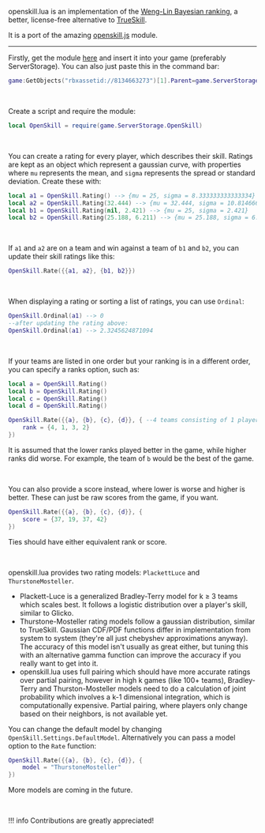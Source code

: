 openskill.lua is an implementation of the [Weng-Lin Bayesian ranking](https://www.csie.ntu.edu.tw/~cjlin/papers/online_ranking/online_journal.pdf), a better, license-free alternative to [TrueSkill](https://www.microsoft.com/en-us/research/project/trueskill-ranking-system).

It is a port of the amazing [openskill.js](https://github.com/philihp/openskill.js) module.

---

Firstly, get the module [here](https://www.roblox.com/library/8134663273) and insert it into your game (preferably ServerStorage). You can also just paste this in the command bar:
```lua
game:GetObjects("rbxassetid://8134663273")[1].Parent=game.ServerStorage
```

<br>

Create a script and require the module:
```lua
local OpenSkill = require(game.ServerStorage.OpenSkill)
```

<br>

You can create a rating for every player, which describes their skill. Ratings are kept as an object which represent a gaussian curve, with properties where `mu` represents the mean, and `sigma` represents the spread or standard deviation. Create these with:
```lua
local a1 = OpenSkill.Rating() --> {mu = 25, sigma = 8.333333333333334}
local a2 = OpenSkill.Rating(32.444) --> {mu = 32.444, sigma = 10.81466666666667}
local b1 = OpenSkill.Rating(nil, 2.421) --> {mu = 25, sigma = 2.421}
local b2 = OpenSkill.Rating(25.188, 6.211) --> {mu = 25.188, sigma = 6.211}
```

<br>

If `a1` and `a2` are on a team and win against a team of `b1` and `b2`, you can update their skill ratings like this:
```lua
OpenSkill.Rate({{a1, a2}, {b1, b2}})
```

<br>

When displaying a rating or sorting a list of ratings, you can use `Ordinal`:
```lua
OpenSkill.Ordinal(a1) --> 0
--after updating the rating above:
OpenSkill.Ordinal(a1) --> 2.3245624871094
```

<br>

If your teams are listed in one order but your ranking is in a different order, you can specify a ranks option, such as:
```lua
local a = OpenSkill.Rating()
local b = OpenSkill.Rating()
local c = OpenSkill.Rating()
local d = OpenSkill.Rating()

OpenSkill.Rate({{a}, {b}, {c}, {d}}, { --4 teams consisting of 1 player
	rank = {4, 1, 3, 2}
})
```
It is assumed that the lower ranks played better in the game, while higher ranks did worse.  For example, the team of `b` would be the best of the game.

<br>

You can also provide a score instead, where lower is worse and higher is better. These can just be raw scores from the game, if you want.
```lua
OpenSkill.Rate({{a}, {b}, {c}, {d}}, {
	score = {37, 19, 37, 42}
})
```
Ties should have either equivalent rank or score.

<br>

openskill.lua provides two rating models: `PlackettLuce` and `ThurstoneMosteller`.

- Plackett-Luce is a generalized Bradley-Terry model for k ≥ 3 teams which scales best. It follows a logistic distribution over a player's skill, similar to Glicko.
- Thurstone-Mosteller rating models follow a gaussian distribution, similar to TrueSkill. Gaussian CDF/PDF functions differ in implementation from system to system (they're all just chebyshev approximations anyway). The accuracy of this model isn't usually as great either, but tuning this with an alternative gamma function can improve the accuracy if you really want to get into it.
- openskill.lua uses full pairing which should have more accurate ratings over partial pairing, however in high k games (like 100+ teams), Bradley-Terry and Thurston-Mosteller models need to do a calculation of joint probability which involves a k-1 dimensional integration, which is computationally expensive. Partial pairing, where players only change based on their neighbors, is not available yet.

You can change the default model by changing `OpenSkill.Settings.DefaultModel`. Alternatively you can pass a model option to the `Rate` function:
```lua
OpenSkill.Rate({{a}, {b}, {c}, {d}}, {
	model = "ThurstoneMosteller"
})
```
More models are coming in the future.

<br>

!!! info
	Contributions are greatly appreciated!